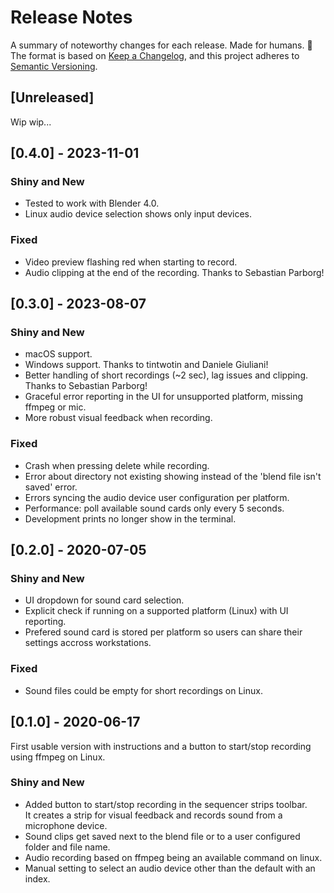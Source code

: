 # Release Notes

A summary of noteworthy changes for each release. Made for humans. :roll_of_paper:  
The format is based on [Keep a Changelog](https://keepachangelog.com/en/1.1.0/),
and this project adheres to [Semantic Versioning](https://semver.org/spec/v2.0.0.html).

## [Unreleased]

Wip wip...


## [0.4.0] - 2023-11-01

### Shiny and New
- Tested to work with Blender 4.0.
- Linux audio device selection shows only input devices.

### Fixed
- Video preview flashing red when starting to record.
- Audio clipping at the end of the recording. Thanks to Sebastian Parborg!


## [0.3.0] - 2023-08-07

### Shiny and New
- macOS support.
- Windows support. Thanks to tintwotin and Daniele Giuliani!
- Better handling of short recordings (~2 sec), lag issues and clipping. Thanks to Sebastian Parborg!
- Graceful error reporting in the UI for unsupported platform, missing ffmpeg or mic.
- More robust visual feedback when recording.

### Fixed
- Crash when pressing delete while recording.
- Error about directory not existing showing instead of the 'blend file isn't saved' error.
- Errors syncing the audio device user configuration per platform.
- Performance: poll available sound cards only every 5 seconds.
- Development prints no longer show in the terminal.


## [0.2.0] - 2020-07-05

### Shiny and New
- UI dropdown for sound card selection.
- Explicit check if running on a supported platform (Linux) with UI reporting.
- Prefered sound card is stored per platform so users can share their settings accross workstations.

### Fixed
- Sound files could be empty for short recordings on Linux.


## [0.1.0] - 2020-06-17

First usable version with instructions and a button to start/stop recording using ffmpeg on Linux.

### Shiny and New
- Added button to start/stop recording in the sequencer strips toolbar.  
  It creates a strip for visual feedback and records sound from a microphone device.
- Sound clips get saved next to the blend file or to a user configured folder and file name.
- Audio recording based on ffmpeg being an available command on linux.
- Manual setting to select an audio device other than the default with an index.
